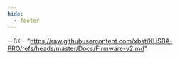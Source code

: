 ```yaml
---
hide:
  - footer
---
```


--8<-- "https://raw.githubusercontent.com/xbst/KUSBA-PRO/refs/heads/master/Docs/Firmware-v2.md"

